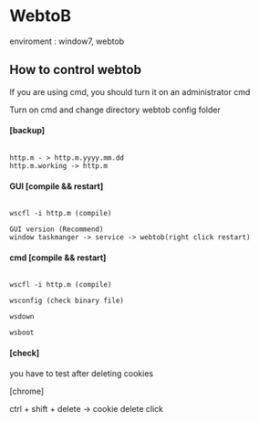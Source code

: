 # WebtoB

enviroment : window7, webtob

## How to control webtob

If you are using cmd, you should turn it on an administrator cmd

Turn on cmd and change directory webtob config folder

#### [backup]

~~~

http.m - > http.m.yyyy.mm.dd
http.m.working -> http.m

~~~~

#### GUI [compile && restart]

~~~

wscfl -i http.m (compile)

GUI version (Recommend)
window taskmanger -> service -> webtob(right click restart)

~~~

#### cmd [compile && restart]

~~~

wscfl -i http.m (compile)

wsconfig (check binary file)

wsdown

wsboot

~~~

#### [check]

you have to test after deleting cookies

[chrome]

ctrl + shift + delete -> cookie delete click
